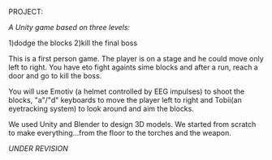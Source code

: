 PROJECT:

*A Unity game based on three levels:*

1)dodge the blocks 
2)kill the final boss

This is a first person game. The player is on a stage and he could move only left to right. You have eto fight againts sime blocks and after a run, reach a door and go to kill the boss. 

You will use Emotiv (a helmet controlled by EEG impulses) to shoot the blocks, "a"/"d" keyboards to move the player left to right and Tobii(an eyetracking system) to look around and aim the blocks. 

We used Unity and Blender to design 3D models. We started from scratch to make everything...from the floor to the torches and the weapon. 


_UNDER REVISION_
